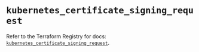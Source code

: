 # `kubernetes_certificate_signing_request`

Refer to the Terraform Registry for docs: [`kubernetes_certificate_signing_request`](https://registry.terraform.io/providers/hashicorp/kubernetes/2.30.0/docs/resources/certificate_signing_request).
